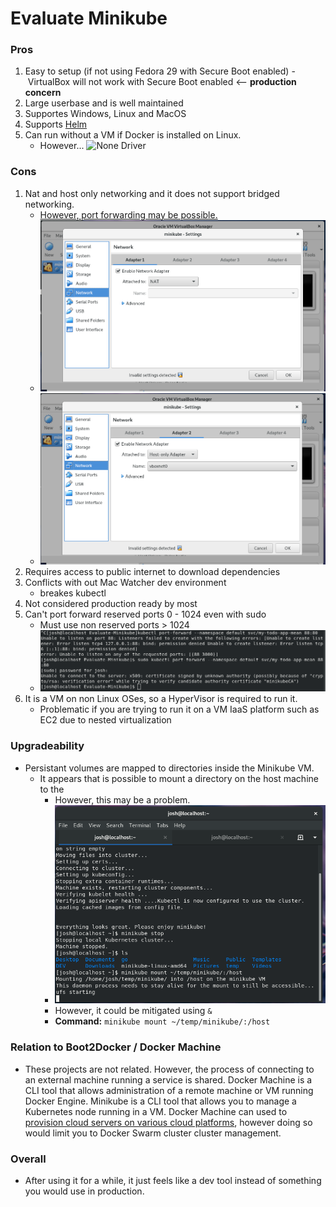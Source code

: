 # Evaluate Minikube

### Pros
1. Easy to setup (if not using Fedora 29 with Secure Boot enabled)
    - VirtualBox will not work with Secure Boot enabled <-- **production concern**
2. Large userbase and is well maintained
3. Supportes Windows, Linux and MacOS
4. Supports [Helm](https://helm.sh/)
5. Can run without a VM if Docker is installed on Linux.
    - However...
    ![None Driver](imgs/MiniKubeNoneDriver "Minikube None Driver")

### Cons
1. Nat and host only networking and it does not support bridged networking.
    - [However, port forwarding may be possible.](https://cwienczek.com/2017/09/reaching-minikube-from-other-devices/)
    - ![VM NAT](imgs/minikube_vm_nat.png "Minikube VM NAT")
    - ![VM HOST](imgs/minikube_vm_host.png "Minikube VM Host Net")
2. Requires access to public internet to download dependencies
3. Conflicts with out Mac Watcher dev environment
    - breakes kubectl
4. Not considered production ready by most
5. Can't port forward reserved ports 0 - 1024 even with sudo
    - Must use non reserved ports > 1024
    - ![Port 88](imgs/MinikubePort88.png "Minikube Port 88")
6. It is a VM on non Linux OSes, so a HyperVisor is required to run it. 
    - Problematic if you are trying to run it on a VM IaaS platform such as EC2 due to nested virtualization

### Upgradeability
- Persistant volumes are mapped to directories inside the Minikube VM.
    - It appears that is possible to mount a directory on the host machine to the
        - However, this may be a problem.
        - ![Host Sharing Daemon](imgs/minikube_vm_host_dir.png "host to VM dir sharing")
        - However, it could be mitigated using `&`
        - **Command:** `minikube mount ~/temp/minikube/:/host`

### Relation to Boot2Docker / Docker Machine
- These projects are not related. However, the process of connecting to an external machine running a service is shared. Docker Machine is a CLI tool that allows administration of a remote machine or VM running Docker Engine. Minikube is a CLI tool that allows you to manage a Kubernetes node running in a VM. Docker Machine can used to [provision cloud servers on various cloud platforms](https://docs.docker.com/machine/get-started-cloud/), however doing so would limit you to Docker Swarm cluster cluster management.

### Overall
- After using it for a while, it just feels like a dev tool instead of something you would use in production. 
